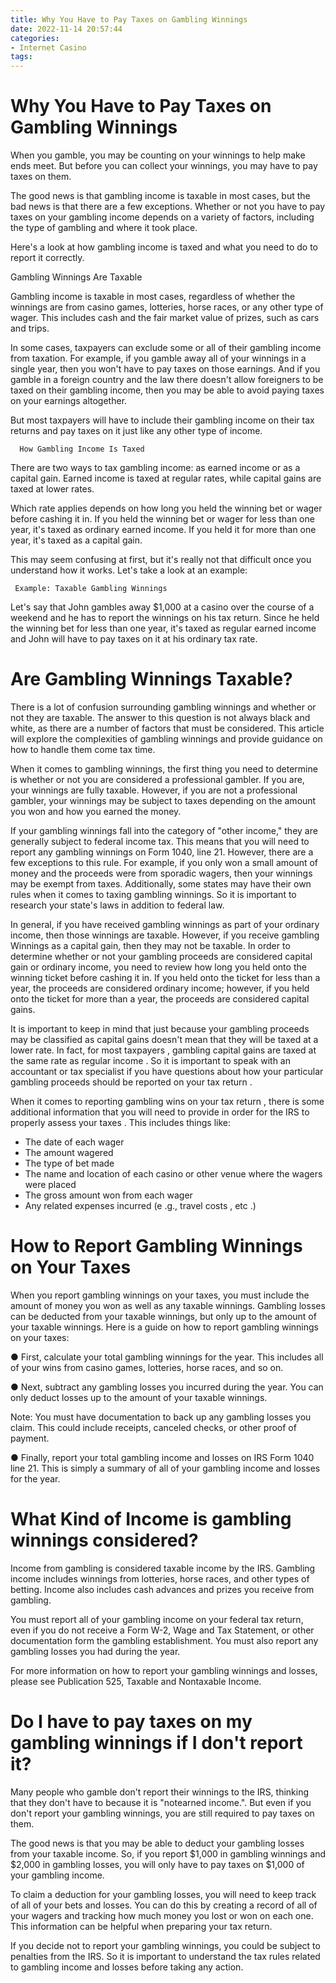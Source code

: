 ```yaml
---
title: Why You Have to Pay Taxes on Gambling Winnings
date: 2022-11-14 20:57:44
categories:
- Internet Casino
tags:
---
```



#  Why You Have to Pay Taxes on Gambling Winnings

When you gamble, you may be counting on your winnings to help make ends meet. But before you can collect your winnings, you may have to pay taxes on them.

The good news is that gambling income is taxable in most cases, but the bad news is that there are a few exceptions. Whether or not you have to pay taxes on your gambling income depends on a variety of factors, including the type of gambling and where it took place.

Here's a look at how gambling income is taxed and what you need to do to report it correctly.

Gambling Winnings Are Taxable

Gambling income is taxable in most cases, regardless of whether the winnings are from casino games, lotteries, horse races, or any other type of wager. This includes cash and the fair market value of prizes, such as cars and trips.

In some cases, taxpayers can exclude some or all of their gambling income from taxation. For example, if you gamble away all of your winnings in a single year, then you won't have to pay taxes on those earnings. And if you gamble in a foreign country and the law there doesn't allow foreigners to be taxed on their gambling income, then you may be able to avoid paying taxes on your earnings altogether.

But most taxpayers will have to include their gambling income on their tax returns and pay taxes on it just like any other type of income.



      How Gambling Income Is Taxed

There are two ways to tax gambling income: as earned income or as a capital gain. Earned income is taxed at regular rates, while capital gains are taxed at lower rates.

Which rate applies depends on how long you held the winning bet or wager before cashing it in. If you held the winning bet or wager for less than one year, it's taxed as ordinary earned income. If you held it for more than one year, it's taxed as a capital gain.

This may seem confusing at first, but it's really not that difficult once you understand how it works. Let's take a look at an example:



     Example: Taxable Gambling Winnings

 Let's say that John gambles away $1,000 at a casino over the course of a weekend and he has to report the winnings on his tax return. Since he held the winning bet for less than one year, it's taxed as regular earned income and John will have to pay taxes on it at his ordinary tax rate.

#  Are Gambling Winnings Taxable?

There is a lot of confusion surrounding gambling winnings and whether or not they are taxable. The answer to this question is not always black and white, as there are a number of factors that must be considered. This article will explore the complexities of gambling winnings and provide guidance on how to handle them come tax time.

When it comes to gambling winnings, the first thing you need to determine is whether or not you are considered a professional gambler. If you are, your winnings are fully taxable. However, if you are not a professional gambler, your winnings may be subject to taxes depending on the amount you won and how you earned the money.

If your gambling winnings fall into the category of "other income," they are generally subject to federal income tax. This means that you will need to report any gambling winnings on Form 1040, line 21. However, there are a few exceptions to this rule. For example, if you only won a small amount of money and the proceeds were from sporadic wagers, then your winnings may be exempt from taxes. Additionally, some states may have their own rules when it comes to taxing gambling winnings. So it is important to research your state's laws in addition to federal law.

In general, if you have received gambling winnings as part of your ordinary income, then those winnings are taxable. However, if you receive gambling Winnings as a capital gain, then they may not be taxable. In order to determine whether or not your gambling proceeds are considered capital gain or ordinary income, you need to review how long you held onto the winning ticket before cashing it in. If you held onto the ticket for less than a year, the proceeds are considered ordinary income; however, if you held onto the ticket for more than a year, the proceeds are considered capital gains.

It is important to keep in mind that just because your gambling proceeds may be classified as capital gains doesn't mean that they will be taxed at a lower rate. In fact, for most taxpayers , gambling capital gains are taxed at the same rate as regular income . So it is important to speak with an accountant or tax specialist if you have questions about how your particular gambling proceeds should be reported on your tax return .

When it comes to reporting gambling wins on your tax return , there is some additional information that you will need to provide in order for the IRS to properly assess your taxes . This includes things like: 
- The date of each wager 
- The amount wagered 
- The type of bet made 
- The name and location of each casino or other venue where the wagers were placed 
- The gross amount won from each wager 
- Any related expenses incurred (e .g., travel costs , etc .)

#  How to Report Gambling Winnings on Your Taxes

When you report gambling winnings on your taxes, you must include the amount of money you won as well as any taxable winnings. Gambling losses can be deducted from your taxable winnings, but only up to the amount of your taxable winnings. Here is a guide on how to report gambling winnings on your taxes:

● First, calculate your total gambling winnings for the year. This includes all of your wins from casino games, lotteries, horse races, and so on.

● Next, subtract any gambling losses you incurred during the year. You can only deduct losses up to the amount of your taxable winnings.

Note: You must have documentation to back up any gambling losses you claim. This could include receipts, canceled checks, or other proof of payment.

● Finally, report your total gambling income and losses on IRS Form 1040 line 21. This is simply a summary of all of your gambling income and losses for the year.

#  What Kind of Income is gambling winnings considered?

Income from gambling is considered taxable income by the IRS. Gambling income includes winnings from lotteries, horse races, and other types of betting. Income also includes cash advances and prizes you receive from gambling.

You must report all of your gambling income on your federal tax return, even if you do not receive a Form W-2, Wage and Tax Statement, or other documentation form the gambling establishment. You must also report any gambling losses you had during the year.

For more information on how to report your gambling winnings and losses, please see Publication 525, Taxable and Nontaxable Income.

#  Do I have to pay taxes on my gambling winnings if I don't report it?

Many people who gamble don't report their winnings to the IRS, thinking that they don't have to because it is "notearned income.". But even if you don't report your gambling winnings, you are still required to pay taxes on them.

The good news is that you may be able to deduct your gambling losses from your taxable income. So, if you report $1,000 in gambling winnings and $2,000 in gambling losses, you will only have to pay taxes on $1,000 of your gambling income.

To claim a deduction for your gambling losses, you will need to keep track of all of your bets and losses. You can do this by creating a record of all of your wagers and tracking how much money you lost or won on each one. This information can be helpful when preparing your tax return.

If you decide not to report your gambling winnings, you could be subject to penalties from the IRS. So it is important to understand the tax rules related to gambling income and losses before taking any action.